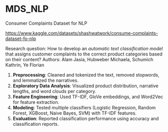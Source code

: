# MDS_NLP

Consumer Complaints Dataset for NLP

https://www.kaggle.com/datasets/shashwatwork/consume-complaints-dataset-fo-nlp 

Research question:
How to develop an *automatic text classification model* that assigns customer complaints to the correct product categories based on their content?
Authors: Alam Jasia, Hubweber Michaela, Schumich Kathrin, Ye Florian

1. **Preprocessing**: Cleaned and tokenized the text, removed stopwords, and lemmatized the narratives.
2. **Exploratory Data Analysis**: Visualized product distribution, narrative lengths, and word clouds per category.
3. **Feature Engineering**: Used TF-IDF, GloVe embeddings, and Word2Vec for feature extraction.
4. **Modeling**: Tested multiple classifiers (Logistic Regression, Random Forest, XGBoost, Naive Bayes, SVM) with TF-IDF features.
5. **Evaluation**: Reported classification performance using accuracy and classification reports.


